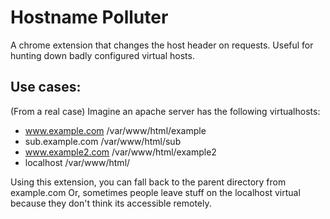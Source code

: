 # Hostname Polluter
A chrome extension that changes the host header on requests. Useful for hunting down badly configured virtual hosts.


## Use cases:
(From a real case) Imagine an apache server has the following virtualhosts:

- www.example.com  /var/www/html/example
- sub.example.com  /var/www/html/sub
- www.example2.com /var/www/html/example2
- localhost        /var/www/html/

Using this extension, you can fall back to the parent directory from example.com
Or, sometimes people leave stuff on the localhost virtual because they don't think its accessible remotely.
